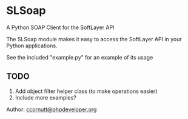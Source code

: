 SLSoap
============
A Python SOAP Client for the SoftLayer API

The SLSoap module makes it easy to access the SoftLayer API 
in your Python applications.

See the included "example.py" for an example of its usage

TODO
--------
1. Add object filter helper class (to make operations easier)
2. Include more examples?

Author: ccornutt@phpdeveloper.org